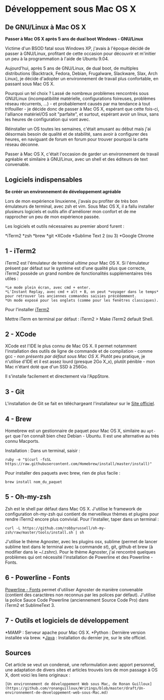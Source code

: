 Développement sous Mac OS X
============================

De GNU/Linux à Mac OS X
------------------------

**Passer à Mac OS X après 5 ans de dual boot Windows - GNU/Linux**

Victime d'un BSOD fatal sous Windows XP, j'avais à l'époque décidé de passer à GNU/Linux, profitant de cette occasion pour découvrir et m'initier un peu à la programmation à l'aide de Ubuntu 9.04.

Aujourd'hui, après 5 ans de GNU/Linux, de dual boot, de multiples distributions (Backtrack, Fedora, Debian, Frugalware, Slackware, Slax, Arch Linux), je décide d'adopter un environnement de travail plus confortable, en passant sous Mac OS X.

Pourquoi un tel choix ? Lassé de nombreux problèmes rencontrés sous GNU/Linux (incompatibilité matérielle, configurations foireuses, problèmes réseau récurrents, ...) - et probablement causés par ma tendance à tout trifouiller - je décide donc de passer à Mac OS X, espérant que cette fois-ci, l'alliance matériel/OS soit "parfaite", et surtout, espérant avoir un linux, sans les heures de configuration qui vont avec.

Réinstaller un OS toutes les semaines, c'était amusant au début mais j'ai désormais besoin de qualité et de stabilité, sans avoir à configurer des heures, en naviguant de forum en forum pour trouver pourquoi la carte réseau déconne.

Passer à Mac OS X, c'était l'occasion de garder un environnement de travail agréable et similaire à GNU/Linux, avec un shell et des éditeurs de text convenable.

Logiciels indispensables
------------------------

**Se créér un environnement de développement agréable**

Lors de mon expérience linuxienne, j'avais pu profiter de très bon émulateurs de terminal, avec zsh et vim. Sous Mac OS X, il a fallu installer plusieurs logiciels et outils afin d'améliorer mon confort et de me rapprocher un peu de mon expérience passée.

Les logiciels et outils nécessaires au premier abord furent :

*iTerm2
*zsh
*brew
*git
*XCode
*Sublime Text 2 (ou 3)
*Google Chrome

1 - iTerm2
----------

iTerm2 est l'émulateur de terminal *ultime* pour Mac OS X. Si l'émulateur présent par défaut sur le système est d'une qualité plus que correcte, iTerm2 possède un grand nombre de fonctionalités supplémentaires très utiles : 

	*Le mode plein écran, avec cmd + enter.
	*L'Instant Replay, avec cmd + alt + B, on peut *voyager dans le temps* pour retrouver les anciennes commandes saisies précédemment.
	*Un mode exposé pour les onglets (comme pour les fenêtres classiques).

Pour l'installer [iTerm2](http://iterm2.com/downloads.html)

Mettre iTerm en terminal par défaut : iTerm2 > Make iTerm2 default Shell.

2 - XCode
---------

XCode est l'IDE le plus connu de Mac OS X. Il permet notamment l'installation des outils de ligne de commande et de compilation - comme gcc - *non présents par défaut sous Mac OS X*. Plutôt peu pratique, je n'utilise d'IDE et il est assez lourd (presque 2Go X_x), plutôt pénible - mon Mac n'étant doté que d'un SSD à 256Go.

Il s'installe facilement et directement via l'AppStore.

3 - Git 
--------

L'installation de Git se fait en téléchargeant l'installateur sur le [Site officiel](https://mac.github.com/).

4 - Brew
---------

Homebrew est un gestionnaire de paquet pour Mac OS X, similaire au `apt-get` que l'on connaît bien chez Debian -  Ubuntu. Il est une alternative au très connu Macports.

Installation : Dans un terminal, saisir : 

	ruby -e "$(curl -fsSL https://raw.githubusercontent.com/Homebrew/install/master/install)"

Pour installer des paquets avec brew, rien de plus facile : 

	brew install nom_du_paquet

5 - Oh-my-zsh
--------------

Zsh est le shell par défaut dans Mac OS X. J'utilise le framework de configuration oh-my-zsh qui contient de merveilleux thèmes et plugins pour rendre iTerm2 encore plus convivial. Pour l'installer, taper dans un terminal :

	curl -L https://github.com/robbyrussell/oh-my-zsh/raw/master/tools/install.sh | sh

J'utilise le thème Agnoster, avec les plugins osx, sublime (permet de lancer sublime text dans le terminal avec la commande *st*), git, github et brew (à modifier dans le ~/.zshrc). Pour le thème Agnoster, j'ai rencontré quelques problèmes qui ont nécessité l'installation de Powerline et des Powerline - Fonts.


6 - Powerline - Fonts
----------------------

[Powerline - Fonts](https://github.com/Lokaltog/powerline-fonts) permet d'utiliser Agnoster de manière convenable (contient des caractères non reconnus par les polices par défaut). J'utilise la police Sauce Code Powerline (anciennement Source Code Pro) dans iTerm2 et SublimeText 3.


7 - Outils et logiciels de développement
-----------------------------------------

*MAMP : Serveur apache pour Mac OS X.
*Python : Dernière version installée via brew.
*[Java](https://www.java.com/fr/) : Installation du dernier jre, sur le site officiel.

Sources
-------

Cet article se veut un condensé, une reformulation avec apport personnel, une adaptation de divers sites et articles trouvés lors de mon passage à OS X, dont voici les liens originaux :

	[Un environnement de développement Web sous Mac, de Ronan Guilloux](https://github.com/ronanguilloux/Writings/blob/master/draft/Un-environnement-de-developpement-web-sous-Mac.md)
